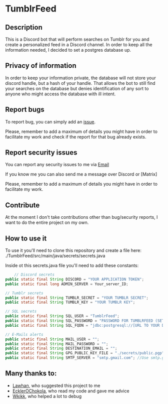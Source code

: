 # TumblrFeed

## Description

This is a Discord bot that will perform searches on Tumblr for you and create a personalized feed in a Discord channel.
In order to keep all the information needed, I decided to set a postgres database up.

## Privacy of information

In order to keep your information private, the database will not store your discord handle, but a hash of your handle.
That allows the bot to still find your searches on the database but denies identification of any sort to anyone who
might access the database with ill intent.

## Report bugs

To report bug, you can simply add an [issue](https://github.com/Lucielle-Voeffray/TumblrFeed/issues).

Please, remember to add a maximum of details you might have in order to facilitate my work and check if the report for
that bug already exists.

## Report security issues

You can report any security issues to me via <a href="mailto:pro@lucielle.ch">Email</a>

If you know me you can also send me a message over Discord or [Matrix]

Please, remember to add a maximum of details you might have in order to facilitate my work.

## Contribute

At the moment I don't take contributions other than bug/security reports, I want to do the entire project on my own.

## How to use it

To use it you'll need to clone this repository and create a file here: ./TumblrFeed/src/main/java/secrets/secrets.java

Inside ot this secrets.java file you'll need to add these constants:

```java
    // Discord secrets
public static final String DISCORD = "YOUR APPLICATION TOKEN";
public static final long ADMIN_SERVER = Your_server_ID;

// Tumblr secrets
public static final String TUMBLR_SECRET = "YOUR TUMBLR SECRET";
public static final String TUMBLR_KEY = "YOUR TUMBLR KEY";

// SQL secrets
public static final String SQL_USER = "TumblrFeed";
public static final String SQL_PASSWORD = "PASSWORD FOR TUMBLRFEED (SET IN /TumblrFeed/src/main/sql/tumblrFeed.sql)";
public static final String SQL_FQDN = "jdbc:postgresql://[URL TO YOUR DATABASE]:[THE PORT YOUR DATABASE LISTENS TO]/db_TumblrFeed";

// E-Mails alerts
public static final String MAIL_USER = "";
public static final String MAIL_PASSWORD = "";
public static final String DESTINATION_EMAIL = "";
public static final String GPG_PUBLIC_KEY_FILE = "./secrets/public.pgp"; // You can put your key file in src/main/java/secrets -- Use the DESTINATION_EMAIL public key
public static final String SMTP_SERVER = "smtp.gmail.com"; //Use smtp.gmail.com if you got a gmail account to send emails
```

## Many thanks to:

- [Lawhan](), who suggested this project to me
- [EcklerOChokola](https://github.com/EcklerOChokola), who read my code and gave me advice
- [Wkikk](), who helped a lot to debug